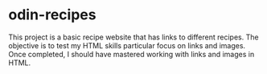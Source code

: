 # odin-recipes
This project is a basic recipe website that has links to different recipes.
The objective is to test my HTML skills particular focus on links and images.
Once completed, I should have mastered working with links and images in HTML.